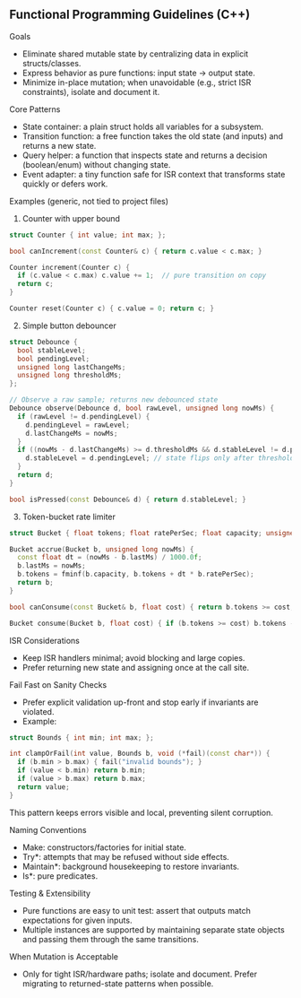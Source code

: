 ## Functional Programming Guidelines (C++)

Goals
- Eliminate shared mutable state by centralizing data in explicit structs/classes.
- Express behavior as pure functions: input state → output state.
- Minimize in-place mutation; when unavoidable (e.g., strict ISR constraints), isolate and document it.

Core Patterns
- State container: a plain struct holds all variables for a subsystem.
- Transition function: a free function takes the old state (and inputs) and returns a new state.
- Query helper: a function that inspects state and returns a decision (boolean/enum) without changing state.
- Event adapter: a tiny function safe for ISR context that transforms state quickly or defers work.

Examples (generic, not tied to project files)

1) Counter with upper bound
```cpp
struct Counter { int value; int max; };

bool canIncrement(const Counter& c) { return c.value < c.max; }

Counter increment(Counter c) {
  if (c.value < c.max) c.value += 1;  // pure transition on copy
  return c;
}

Counter reset(Counter c) { c.value = 0; return c; }
```

2) Simple button debouncer
```cpp
struct Debounce {
  bool stableLevel;
  bool pendingLevel;
  unsigned long lastChangeMs;
  unsigned long thresholdMs;
};

// Observe a raw sample; returns new debounced state
Debounce observe(Debounce d, bool rawLevel, unsigned long nowMs) {
  if (rawLevel != d.pendingLevel) {
    d.pendingLevel = rawLevel;
    d.lastChangeMs = nowMs;
  }
  if ((nowMs - d.lastChangeMs) >= d.thresholdMs && d.stableLevel != d.pendingLevel) {
    d.stableLevel = d.pendingLevel; // state flips only after threshold
  }
  return d;
}

bool isPressed(const Debounce& d) { return d.stableLevel; }
```

3) Token-bucket rate limiter
```cpp
struct Bucket { float tokens; float ratePerSec; float capacity; unsigned long lastMs; };

Bucket accrue(Bucket b, unsigned long nowMs) {
  const float dt = (nowMs - b.lastMs) / 1000.0f;
  b.lastMs = nowMs;
  b.tokens = fminf(b.capacity, b.tokens + dt * b.ratePerSec);
  return b;
}

bool canConsume(const Bucket& b, float cost) { return b.tokens >= cost; }

Bucket consume(Bucket b, float cost) { if (b.tokens >= cost) b.tokens -= cost; return b; }
```

ISR Considerations
- Keep ISR handlers minimal; avoid blocking and large copies.
- Prefer returning new state and assigning once at the call site.

Fail Fast on Sanity Checks
- Prefer explicit validation up-front and stop early if invariants are violated.
- Example:
```cpp
struct Bounds { int min; int max; };

int clampOrFail(int value, Bounds b, void (*fail)(const char*)) {
  if (b.min > b.max) { fail("invalid bounds"); }
  if (value < b.min) return b.min;
  if (value > b.max) return b.max;
  return value;
}
```
This pattern keeps errors visible and local, preventing silent corruption.

Naming Conventions
- Make: constructors/factories for initial state.
- Try*: attempts that may be refused without side effects.
- Maintain*: background housekeeping to restore invariants.
- Is*: pure predicates.

Testing & Extensibility
- Pure functions are easy to unit test: assert that outputs match expectations for given inputs.
- Multiple instances are supported by maintaining separate state objects and passing them through the same transitions.

When Mutation is Acceptable
- Only for tight ISR/hardware paths; isolate and document. Prefer migrating to returned-state patterns when possible.
